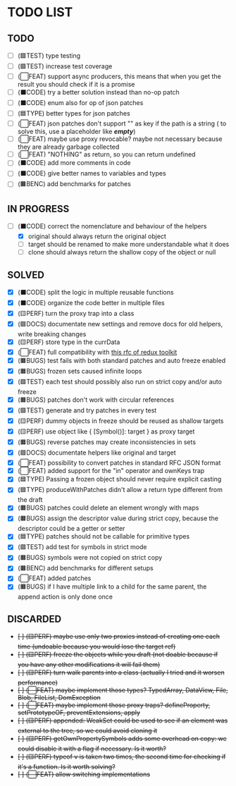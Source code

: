 # TODO LIST

## TODO


- [ ] (🟩TEST) type testing
- [ ] (🟩TEST) increase test coverage
- [ ] (⬜FEAT) support async producers, this means that when you get the result you should check if it is a promise
- [ ] (⬛CODE) try a better solution instead than no-op patch
- [ ] (⬛CODE) enum also for op of json patches
- [ ] (🟦TYPE) better types for json patches
- [ ] (⬜FEAT) json patches don't support "" as key if the path is a string ( to solve this, use a placeholder like ___empty___)
- [ ] (⬜FEAT) maybe use proxy revocable? maybe not necessary because they are already garbage collected
- [ ] (⬜FEAT) "NOTHING" as return, so you can return undefined
- [ ] (⬛CODE) add more comments in code
- [ ] (⬛CODE) give better names to variables and types
- [ ] (🟫BENC) add benchmarks for patches

## IN PROGRESS

- [ ] (⬛CODE) correct the nomenclature and behaviour of the helpers
    - [x] original should always return the original object
    - [ ] target should be renamed to make more understandable what it does
    - [ ] clone should always return the shallow copy of the object or null

## SOLVED
- [x] (⬛CODE) split the logic in multiple reusable functions
- [x] (⬛CODE) organize the code better in multiple files
- [x] (🟨PERF) turn the proxy trap into a class
- [x] (🟪DOCS) documentate new settings and remove docs for old helpers, write breaking changes
- [x] (🟨PERF) store type in the currData
- [x] (⬜FEAT) full compatibility with [this rfc of redux toolkit](https://github.com/reduxjs/redux-toolkit/pull/3074)
- [x] (🟧BUGS) test fails with both standard patches and auto freeze enabled
- [x] (🟧BUGS) frozen sets caused infinite loops
- [x] (🟩TEST) each test should possibly also run on strict copy and/or auto freeze
- [x] (🟧BUGS) patches don't work with circular references
- [x] (🟩TEST) generate and try patches in every test
- [x] (🟨PERF) dummy objects in freeze should be reused as shallow targets
- [x] (🟨PERF) use object like { [Symbol()]: target } as proxy target
- [x] (🟧BUGS) reverse patches may create inconsistencies in sets
- [x] (🟪DOCS) documentate helpers like original and target
- [x] (⬜FEAT) possibility to convert patches in standard RFC JSON format
- [x] (⬜FEAT) added support for the "in" operator and ownKeys trap
- [x] (🟦TYPE) Passing a frozen object should never require explicit casting
- [x] (🟦TYPE) produceWithPatches didn't allow a return type different from the draft
- [x] (🟧BUGS) patches could delete an element wrongly with maps
- [x] (🟧BUGS) assign the descriptor value during strict copy, because the descriptor could be a getter or setter
- [x] (🟦TYPE) patches should not be callable for primitive types
- [x] (🟩TEST) add test for symbols in strict mode 
- [x] (🟧BUGS) symbols were not copied on strict copy
- [x] (🟫BENC) add benchmarks for different setups
- [x] (⬜FEAT) added patches
- [x] (🟧BUGS) if I have multiple link to a child for the same parent, the append action is only done once

## DISCARDED

- ~~[ ] (🟨PERF) maybe use only two proxies instead of creating one each time (undoable because you would lose the target ref)~~
- ~~[ ] (🟨PERF) freeze the objects while you draft (not doable because if you have any other modifications it will fail them)~~
- ~~[ ] (🟨PERF) turn walk parents into a class (actually I tried and it worsen performance)~~
- ~~[ ] (⬜FEAT) maybe implement those types? TypedArray, DataView, File, Blob, FileList, DomException~~
- ~~[ ] (⬜FEAT) maybe implement those proxy traps? defineProperty, setPrototypeOF, preventExtensions, apply~~
- ~~[ ] (🟨PERF) appended: WeakSet could be used to see if an element was external to the tree, so we could avoid cloning it~~
- ~~[ ] (🟨PERF) getOwnPropertySymbols adds some overhead on copy: we could disable it with a flag if necessary. Is it worth?~~
- ~~[ ] (🟨PERF) typeof v is taken two times, the second time for checking if it's a function. Is it worth solving?~~
- ~~[ ] (⬜FEAT) allow switching implementations~~


